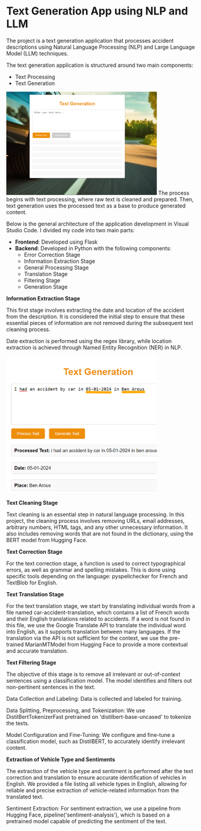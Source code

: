 # Text Generation App using NLP and LLM

The project is a text generation application that processes accident descriptions using Natural Language Processing (NLP) and Large Language Model (LLM) techniques.

The text generation application is structured around two main components:
- Text Processing
- Text Generation
<img src="static/images/GenAI.png" alt="Architecture Diagram" width="400"/>
The process begins with text processing, where raw text is cleaned and prepared. Then, text generation uses the processed text as a base to produce generated content.

Below is the general architecture of the application development in Visual Studio Code. I divided my code into two main parts:
- **Frontend**: Developed using Flask
- **Backend**: Developed in Python with the following components:
  - Error Correction Stage
  - Information Extraction Stage
  - General Processing Stage
  - Translation Stage
  - Filtering Stage
  - Generation Stage

**Information Extraction Stage**

This first stage involves extracting the date and location of the accident from the description. It is considered the initial step to ensure that these essential pieces of information are not removed during the subsequent text cleaning process.

Date extraction is performed using the regex library, while location extraction is achieved through Named Entity Recognition (NER) in NLP.

<img src="static/images/Date_place.png" alt="Architecture Diagram" width="400"/>

**Text Cleaning Stage**

Text cleaning is an essential step in natural language processing. In this project, the cleaning process involves removing URLs, email addresses, arbitrary numbers, HTML tags, and any other unnecessary information. It also includes removing words that are not found in the dictionary, using the BERT model from Hugging Face.

**Text Correction Stage**

For the text correction stage, a function is used to correct typographical errors, as well as grammar and spelling mistakes. This is done using specific tools depending on the language: pyspellchecker for French and TextBlob for English.

**Text Translation Stage**

For the text translation stage, we start by translating individual words from a file named car-accident-translation, which contains a list of French words and their English translations related to accidents. If a word is not found in this file, we use the Google Translate API to translate the individual word into English, as it supports translation between many languages. If the translation via the API is not sufficient for the context, we use the pre-trained MarianMTModel from Hugging Face to provide a more contextual and accurate translation.

**Text Filtering Stage**

The objective of this stage is to remove all irrelevant or out-of-context sentences using a classification model. The model identifies and filters out non-pertinent sentences in the text.

Data Collection and Labeling: Data is collected and labeled for training.

Data Splitting, Preprocessing, and Tokenization: We use DistilBertTokenizerFast pretrained on 'distilbert-base-uncased' to tokenize the texts.

Model Configuration and Fine-Tuning: We configure and fine-tune a classification model, such as DistilBERT, to accurately identify irrelevant content.


**Extraction of Vehicle Type and Sentiments**

The extraction of the vehicle type and sentiment is performed after the text correction and translation to ensure accurate identification of vehicles in English. We provided a file listing all vehicle types in English, allowing for reliable and precise extraction of vehicle-related information from the translated text.

Sentiment Extraction:
For sentiment extraction, we use a pipeline from Hugging Face, pipeline('sentiment-analysis'), which is based on a pretrained model capable of predicting the sentiment of the text.











